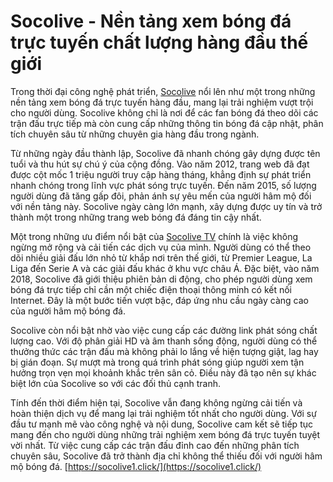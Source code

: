 # Socolive - Nền tảng xem bóng đá trực tuyến chất lượng hàng đầu thế giới

Trong thời đại công nghệ phát triển, [Socolive](https://socolive1.click/) nổi lên như một trong những nền tảng xem bóng đá trực tuyến hàng đầu, mang lại trải nghiệm vượt trội cho người dùng. Socolive không chỉ là nơi để các fan bóng đá theo dõi các trận đấu trực tiếp mà còn cung cấp những thông tin bóng đá cập nhật, phân tích chuyên sâu từ những chuyên gia hàng đầu trong ngành.

Từ những ngày đầu thành lập, Socolive đã nhanh chóng gây dựng được tên tuổi và thu hút sự chú ý của cộng đồng. Vào năm 2012, trang web đã đạt được cột mốc 1 triệu người truy cập hàng tháng, khẳng định sự phát triển nhanh chóng trong lĩnh vực phát sóng trực tuyến. Đến năm 2015, số lượng người dùng đã tăng gấp đôi, phản ánh sự yêu mến của người hâm mộ đối với nền tảng này. Socolive ngày càng lớn mạnh, xây dựng được uy tín và trở thành một trong những trang web bóng đá đáng tin cậy nhất.

Một trong những ưu điểm nổi bật của [Socolive TV](https://socolive1.click/) chính là việc không ngừng mở rộng và cải tiến các dịch vụ của mình. Người dùng có thể theo dõi nhiều giải đấu lớn nhỏ từ khắp nơi trên thế giới, từ Premier League, La Liga đến Serie A và các giải đấu khác ở khu vực châu Á. Đặc biệt, vào năm 2018, Socolive đã giới thiệu phiên bản di động, cho phép người dùng xem bóng đá trực tiếp chỉ cần một chiếc điện thoại thông minh có kết nối Internet. Đây là một bước tiến vượt bậc, đáp ứng nhu cầu ngày càng cao của người hâm mộ bóng đá.

Socolive còn nổi bật nhờ vào việc cung cấp các đường link phát sóng chất lượng cao. Với độ phân giải HD và âm thanh sống động, người dùng có thể thưởng thức các trận đấu mà không phải lo lắng về hiện tượng giật, lag hay bị gián đoạn. Sự mượt mà trong quá trình phát sóng giúp người xem tận hưởng trọn vẹn mọi khoảnh khắc trên sân cỏ. Điều này đã tạo nên sự khác biệt lớn của Socolive so với các đối thủ cạnh tranh.

Tính đến thời điểm hiện tại, Socolive vẫn đang không ngừng cải tiến và hoàn thiện dịch vụ để mang lại trải nghiệm tốt nhất cho người dùng. Với sự đầu tư mạnh mẽ vào công nghệ và nội dung, Socolive cam kết sẽ tiếp tục mang đến cho người dùng những trải nghiệm xem bóng đá trực tuyến tuyệt vời nhất. Từ việc cung cấp các trận đấu đỉnh cao đến những phân tích chuyên sâu, Socolive đã trở thành địa chỉ không thể thiếu đối với người hâm mộ bóng đá. [https://socolive1.click/](https://socolive1.click/)